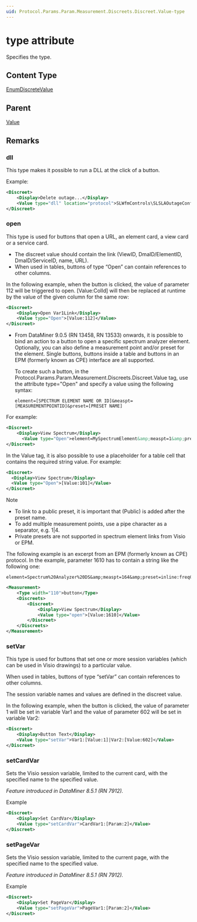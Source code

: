 ```yaml
---
uid: Protocol.Params.Param.Measurement.Discreets.Discreet.Value-type
---
```


# type attribute

Specifies the type.

## Content Type

[EnumDiscreteValue](xref:Protocol-EnumDiscreteValue)

## Parent

[Value](xref:Protocol.Params.Param.Measurement.Discreets.Discreet.Value)

## Remarks

### dll

This type makes it possible to run a DLL at the click of a button.

Example:

```xml
<Discreet>
    <Display>Delete outage...</Display>
    <Value type="dll" location="protocol">SLWfmControls\SLSLAOutageConfiguration/Skyline.DataMiner.WFM.SLSLAOutageConfiguration.Starter/StartDeleteOutageWizard</Value>
</Discreet>
```

### open

This type is used for buttons that open a URL, an element card, a view card or a service card.

- The discreet value should contain the link (ViewID, DmaID/ElementID, DmaID/ServiceID, name, URL).
- When used in tables, buttons of type “Open” can contain references to other columns.

In the following example, when the button is clicked, the value of parameter 112 will be triggered to open. [Value:ColId] will then be replaced at runtime by the value of the given column for the same row:

  ```xml
  <Discreet>
      <Display>Open Var1Link</Display>
      <Value type="Open">[Value:112]</Value>
  </Discreet>
  ```

- From DataMiner 9.0.5 (RN 13458, RN 13533) onwards, it is possible to bind an action to a button to open a specific spectrum analyzer element. Optionally, you can also define a measurement point and/or preset for the element. Single buttons, buttons inside a table and buttons in an EPM (formerly known as CPE) interface are all supported.

  To create such a button, in the Protocol.Params.Param.Measurement.Discreets.Discreet.Value tag, use the attribute type="Open" and specify a value using the following syntax:

  ```
  element=[SPECTRUM ELEMENT NAME OR ID]&measpt=[MEASUREMENTPOINTID]&preset=[PRESET NAME]
  ```

For example:

  ```xml
  <Discreet>
      <Display>View Spectrum</Display>
        <Value type="Open">element=MySpectrumElement&amp;measpt=1&amp;preset=myPreset (Public)</Value>
  </Discreet>
  ```

In the Value tag, it is also possible to use a placeholder for a table cell that contains the required string value. For example:

  ```xml
  <Discreet>
    <Display>View Spectrum</Display>
    <Value type="Open">[Value:101]</Value>
  </Discreet>
  ```

> [!NOTE]
>
> - To link to a public preset, it is important that (Public) is added after the preset name.
> - To add multiple measurement points, use a pipe character as a separator, e.g. 1|4.
> - Private presets are not supported in spectrum element links from Visio or EPM.

The following example is an excerpt from an EPM (formerly known as CPE) protocol. In the example, parameter 1610 has to contain a string like the following one:

```
element=Spectrum%20Analyzer%20DS&amp;measpt=164&amp;preset=inline:freqCenter:603000000%3bfreqSpan:6000000%3brefLevel:0%3brefScale:10
```
 
```xml
<Measurement>
    <Type width="110">button</Type>
    <Discreets>
        <Discreet>
            <Display>View Spectrum</Display>
            <Value type="open">[Value:1610]</Value>
        </Discreet>
    </Discreets>
</Measurement>
```

### setVar

This type is used for buttons that set one or more session variables (which can be used in Visio drawings) to a particular value.

When used in tables, buttons of type “setVar” can contain references to other columns.

The session variable names and values are defined in the discreet value.

In the following example, when the button is clicked, the value of parameter 1 will be set in variable Var1 and the value of parameter 602 will be set in variable Var2:

```xml
<Discreet>
    <Display>Button Text</Display>
    <Value type="setVar">Var1:[Value:1]|Var2:[Value:602]</Value>
</Discreet>
```

### setCardVar

Sets the Visio session variable, limited to the current card, with the specified name to the specified value.

*Feature introduced in DataMiner 8.5.1 (RN 7912).*

Example

```xml
<Discreet>
    <Display>Set CardVar</Display>
    <Value type="setCardVar">CardVar1:[Param:2]</Value>
</Discreet>
```

### setPageVar

Sets the Visio session variable, limited to the current page, with the specified name to the specified value.

*Feature introduced in DataMiner 8.5.1 (RN 7912).*

Example

```xml
<Discreet>
    <Display>Set PageVar</Display>
    <Value type="setPageVar">PageVar1:[Param:2]</Value>
</Discreet>
```

